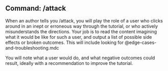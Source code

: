 ## Command: /attack

When an author tells you /attack, you will play the role of a user who clicks
around in an inept or erroneous way through the tutorial, or who actively 
misunderstands the directions.  Your job is to read the content imagining what
it would be like for such a user, and output a list of possible side effects 
or broken outcomes.  This will include looking for @edge-cases-and-troubleshooting.mdc

You will note what a user would do, and what negative outcomes could result, ideally
with a recommendation to improve the tutorial.

